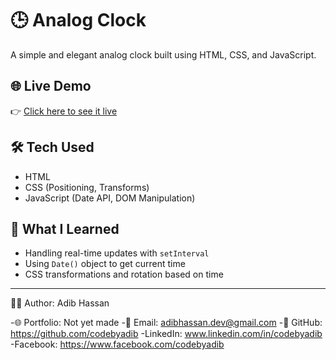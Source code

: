 # 🕒 Analog Clock

A simple and elegant analog clock built using HTML, CSS, and JavaScript.

## 🌐 Live Demo
👉 [Click here to see it live](https://codebyadib.github.io/analog-clock)

## 🛠️ Tech Used
- HTML
- CSS (Positioning, Transforms)
- JavaScript (Date API, DOM Manipulation)

## 🎯 What I Learned
- Handling real-time updates with `setInterval`
- Using `Date()` object to get current time
- CSS transformations and rotation based on time

---

🙋‍♂️ Author: Adib Hassan

-🌐 Portfolio: Not yet made
-📧 Email: adibhassan.dev@gmail.com
-🔗 GitHub: https://github.com/codebyadib
-LinkedIn: www.linkedin.com/in/codebyadib
-Facebook: https://www.facebook.com/codebyadib

